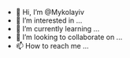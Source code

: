 - 👋 Hi, I’m @Mykolayiv
- 👀 I’m interested in ...
- 🌱 I’m currently learning ...
- 💞️ I’m looking to collaborate on ...
- 📫 How to reach me ...

<!---
Mykolayiv/Mykolayiv is a ✨ special ✨ repository because its `README.md` (this file) appears on your GitHub profile.
You can click the Preview link to take a look at your changes.
--->
